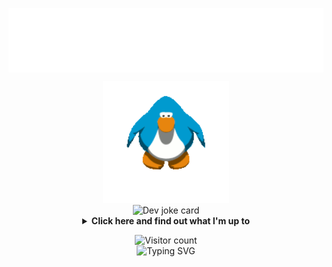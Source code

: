 <img src="images/impepebigotes-cropped.svg" align="center"
/>
<div align=center>
<img src="images/penguin.gif" width=40% alt="Penguin from the game 'Club Penguin' hittin some moves"/>
</div>
<div align="center">
<img alt="Dev joke card" src="https://readme-jokes.vercel.app/api?hideBorder&textColor=%23ff0000&bgColor=%2300ff00&qColor=%23ff0000&aColor=%230000ff"/>
</div>
<details><summary align="center">
<b>Click here and find out what I'm up to</b>

</summary>

# My current TODO list

<table align="center">
  <tr>
    <th><b>Progress</b></th>
    <th><b>Task</b></th>
    <th><b>Repo</b></th>
  </tr>
<!---
✔️ Done
📝 In progress
❌ Not started
--->
  <tr>
    <td align="center">✔️</td>
    <td>Open readme improvement PR</td>
    <td><a href="https://github.com/ABSphreak/readme-jokes">/readme-jokes</a></td>
  </tr>
  <tr>
    <td align="center">📝</td>
    <td>Improve this README</td>
    <td><a href="https://github.com/PepeBigotes/PepeBigotes">/PepeBigotes</a></td>
  </tr>
  <tr>
    <td align="center">📝</td>
    <td>Maybe make this table update itself with some API</td>
    <td><a href="https://github.com/PepeBigotes/PepeBigotes">/PepeBigotes</a></td>
  </tr>
  <tr>
    <td align="center">❌</td>
    <td>Update Readme, delete scripts</td>
    <td><a href="https://github.com/PepeBigotes/improvedduckduino">/improvedduckduino</a></td>
  </tr>
</table></details>
<p></p>
<div align="center">
<img alt="Visitor count" src="https://profile-counter.glitch.me/PepeBigotes/count.svg"/>
</div>
<div align="center">
<img src="https://readme-typing-svg.demolab.com?font=Comic+Neue&duration=3500&pause=2500&color=00FF00&center=true&vCenter=true&width=435&lines=Thanks+for+visiting+my+profile!;Consider+checking+my+work+while+you+are+here;Have+a+nice+day!" alt="Typing SVG" />
</div>